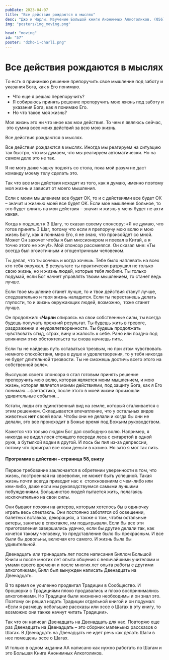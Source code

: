```yaml
---
pubDate: 2023-04-07
title: "Все действия рождаются в мыслях"
desc: "Джо и Чарли. Изучение Большой книги Анонимных Алкоголиков. (056)"
img: "posters/img_moving.png"

head: "moving"
id: "57"
poster: "dzho-i-charli.png"
---
```


# Все действия рождаются в мыслях

То есть я принимаю решение препоручить свое мышление под заботу и указания Бога, как я Его понимаю.

- Что еще я решаю перепоручить?
- Я собираюсь принять решение препоручить мою жизнь под заботу и указания Бога, как я понимаю Его.
- Но что такое моя жизнь?

Моя жизнь это ни что иное как мои действия. То чем я являюсь сейчас,  это сумма всех моих действий за всю мою жизнь.

Все действия рождаются в мыслях.

Все действия рождаются в мыслях. Иногда мы реагируем на ситуацию так быстро, что мы думаем, что мы реагируем автоматически. Но на самом деле это не так.

Я не могу даже чашку поднять со стола, пока мой разум не даст команду моему телу сделать это.

Так что все мои действия исходят из того, как я думаю, именно поэтому моя жизнь и зависит от моего мышления.

Если с моим мышлением все будет ОК, то и с действиями все будет ОК – значит и жизнью моей все будет ОК.
Если мое мышление больное, то это будет влиять на мои действия – значит и жизнь у меня будет не ахти какая.

Когда я подошел к 3 Шагу, то сказал своему спонсору: «Я не думаю, что готов принять 3 Шаг, потому что если я препоручу мою волю и мою жизнь Богу, как я понимаю Его, я не знаю, что произойдет со мной. Может Он захочет чтобы я был миссионером и поехал в Китай, а я точно этого не хочу!». Мой спонсор рассмеялся. Он сказал мне: «Ты всегда был эгоистичным и эгоцентричным человеком.

Ты делал, что ты хочешь и когда хочешь. Тебе было наплевать на всех кто тебя окружал. В результате ты практически разрушил не только свою жизнь, но и жизнь людей, которые тебя любили. Ты только подумай, если Бог начнет управлять твоим мышлением, то станет ведь лучше.

Если твое мышление станет лучше, то и твои действия станут лучше, следовательно и твоя жизнь наладится. Если ты перестанешь делать глупости, то и жизнь окружающих людей, возможно,  тоже станет лучше.

Он продолжил: «**Чарли** опираясь на свои собственные силы, ты всегда будешь получать прежний результат. Ты будешь жить в тревоге, раздражении и неудовлетворенности. Ты будешь продолжать чувствовать стыд, страх, вину и жалость к себе. Рано или поздно под влиянием этих обстоятельств ты снова начнешь пить.

Если ты не найдешь путь оставаться трезвым, но при этом чувствовать немного спокойствия, мира в душе и удовлетворения, то у тебя никогда не будет длительной трезвости. Ты не сможешь достичь всего этого на собственной воле».

Выслушав своего спонсора я стал готовым принять решение препоручить мою волю, которая является моим мышлением, и мою жизнь, которая является моими действиями, под защиту Бога, как я Его понимаю….фантастика, после этого в моей жизни произошли удивительные события…

Кстати, люди это единственный вид на земле, который сталкивается с этим решением. Складывается впечатление, что у остальных видов животных **нет** своей воли. Чтобы они не делали и когда бы они не делали, это все происходит в Божье время под Божьим руководством.

Кажется что только людям Бог дал свободную волю. Например, я никогда не видел лося стоящего посреди леса с сигаретой в одной руке, а бутылкой водки в другой. И лось бы пил из-за депрессии, потому что проиграл все свои деньги в казино. Но зато я мог так пить.

#### Программа в действии – страница 58, внизу

Первое требование заключается в обретении уверенности в том, что жизнь, построенная на своеволии, не может быть успешной. Такая жизнь почти всегда приводит нас к  столкновениям с чем-либо или кем-либо, даже если мы руководствуемся самыми лучшими побуждениями. Большинство людей пытается жить, полагаясь исключительно на свои силы.

Они бывают похожи на актеров, которым хотелось бы в одиночку играть весь спектакль. Они постоянно заботятся об освещении, балетных вставках, декорациях, а также о том, чтобы остальные актеры, занятые в спектакле, им подыгрывали. Если бы все эти приготовления завершились удачно, если бы другие делали так, как хочется такому человеку, то представление было бы прекрасным. И все были бы довольны, включая его самого. И жизнь была бы удивительной.

Двенадцать или тринадцать лет после написания Биллом Большой Книги и после многих лет опыта общения с величайшими учителями и умами своего времени и после многих лет опыта работы с другими алкоголиками, Билл был вынужден написать Двенадцать на Двенадцать.

В то время он усиленно продвигал Традиции в Сообщество. И брошюрки с Традициями плохо продавались и плохо воспринимались алкоголиками. Но Традиции были жизненно необходимы и он знал это. Поэтому он решил издать Традиции отдельной книгой и он подумал: «Если я размещу небольшие рассказы или эссе о Шагах в эту книгу, то возможно они также начнут читать Традиции».

Так что он написал Двенадцать на Двенадцать для нас. Повторяю еще раз Двенадцать на Двенадцать – это сборник маленьких рассказов о Шагах. В Двенадцать на Двенадцать не идет речь как делать Шаги в нее помещены эссе о Шагах.

И только в одном издании АА написано как нужно работать по Шагам и это Большая Книга Анонимных Алкоголиков.
